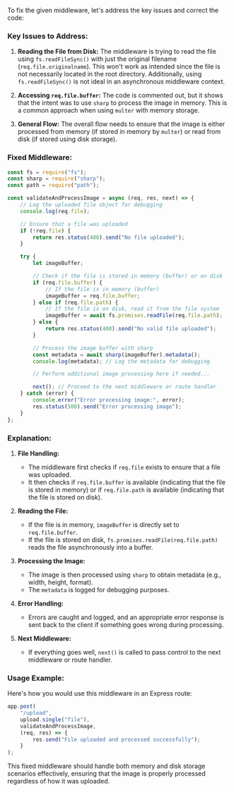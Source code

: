 To fix the given middleware, let's address the key issues and correct the code:

### Key Issues to Address:

1. **Reading the File from Disk:** The middleware is trying to read the file using `fs.readFileSync()` with just the original filename (`req.file.originalname`). This won't work as intended since the file is not necessarily located in the root directory. Additionally, using `fs.readFileSync()` is not ideal in an asynchronous middleware context.

2. **Accessing `req.file.buffer`:** The code is commented out, but it shows that the intent was to use `sharp` to process the image in memory. This is a common approach when using `multer` with memory storage.

3. **General Flow:** The overall flow needs to ensure that the image is either processed from memory (if stored in memory by `multer`) or read from disk (if stored using disk storage).

### Fixed Middleware:

```javascript
const fs = require("fs");
const sharp = require("sharp");
const path = require("path");

const validateAndProcessImage = async (req, res, next) => {
    // Log the uploaded file object for debugging
    console.log(req.file);

    // Ensure that a file was uploaded
    if (!req.file) {
        return res.status(400).send("No file uploaded");
    }

    try {
        let imageBuffer;

        // Check if the file is stored in memory (buffer) or on disk
        if (req.file.buffer) {
            // If the file is in memory (buffer)
            imageBuffer = req.file.buffer;
        } else if (req.file.path) {
            // If the file is on disk, read it from the file system
            imageBuffer = await fs.promises.readFile(req.file.path);
        } else {
            return res.status(400).send("No valid file uploaded");
        }

        // Process the image buffer with sharp
        const metadata = await sharp(imageBuffer).metadata();
        console.log(metadata); // Log the metadata for debugging

        // Perform additional image processing here if needed...

        next(); // Proceed to the next middleware or route handler
    } catch (error) {
        console.error("Error processing image:", error);
        res.status(500).send("Error processing image");
    }
};
```

### Explanation:

1. **File Handling:**

    - The middleware first checks if `req.file` exists to ensure that a file was uploaded.
    - It then checks if `req.file.buffer` is available (indicating that the file is stored in memory) or if `req.file.path` is available (indicating that the file is stored on disk).

2. **Reading the File:**

    - If the file is in memory, `imageBuffer` is directly set to `req.file.buffer`.
    - If the file is stored on disk, `fs.promises.readFile(req.file.path)` reads the file asynchronously into a buffer.

3. **Processing the Image:**

    - The image is then processed using `sharp` to obtain metadata (e.g., width, height, format).
    - The `metadata` is logged for debugging purposes.

4. **Error Handling:**

    - Errors are caught and logged, and an appropriate error response is sent back to the client if something goes wrong during processing.

5. **Next Middleware:**
    - If everything goes well, `next()` is called to pass control to the next middleware or route handler.

### Usage Example:

Here's how you would use this middleware in an Express route:

```javascript
app.post(
    "/upload",
    upload.single("file"),
    validateAndProcessImage,
    (req, res) => {
        res.send("File uploaded and processed successfully");
    }
);
```

This fixed middleware should handle both memory and disk storage scenarios effectively, ensuring that the image is properly processed regardless of how it was uploaded.

